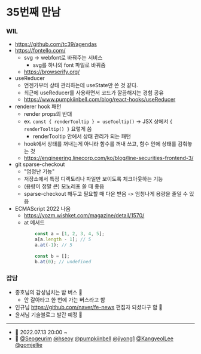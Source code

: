 # 35번째 만남

### WIL

- https://github.com/tc39/agendas
- https://fontello.com/
    - svg -> webfont로 바꿔주는 서비스
        - svg를 하나의 font 파일로 바꿔줌
    - https://browserify.org/
- useReducer
    - 언젠가부터 상태 관리하는데 useState만 쓴 것 같다.
    - 최근에 useReducer를 사용하면서 코드가 깔끔해지는 경험 공유
    - https://www.pumpkiinbell.com/blog/react-hooks/useReducer
- renderer hook 패턴
    - render props의 반대
    - ex. `const { renderTooltip } = useTooltip()` -> JSX 상에서 `{ renderTooltip() }` 요렇게 씀
        - renderTooltip 안에서 상태 관리가 되는 패턴
    - hook에서 상태를 꺼내는게 아니라 함수를 꺼내 쓰고, 함수 안에 상태를 감춰놓는 것
    - https://engineering.linecorp.com/ko/blog/line-securities-frontend-3/
- git sparse-checkout
    - "엄청난 기능"
    - 저장소에서 특정 디렉토리나 파일만 보이도록 체크아웃하는 기능
    - (용량이 정말 큰) 모노레포 쓸 때 좋음
    - sparse-checkout 해두고 필요할 때 다운 받음 -> 엄청나게 용량을 줄일 수 있음
- ECMAScript 2022 나옴
    - https://yozm.wishket.com/magazine/detail/1570/
    - at 메서드
        ```js
            const a = [1, 2, 3, 4, 5];
            a[a.length - 1]; // 5
            a.at(-1); // 5
            
            const b = [];
            b.at(0); // undefined
        ```

### 잡담

- 종호님의 감성넘치는 밤 버스 🚌
    - 안 갈아타고 한 번에 가는 버스라고 함
- 인규님 https://github.com/naver/fe-news 편집자 되셨다구 함 🎉
- 윤서님 기술블로그 발간 예정 👏

---

- 📆 2022.07.13 20:00 ~ 
- 👥 [@Seogeurim](https://github.com/Seogeurim) [@hseoy](https://github.com/hseoy) [@pumpkiinbell](https://github.com/pumpkiinbell) 
[@jiyong1](https://github.com/jiyong1) [@KangyeolLee](https://github.com/KangyeolLee) [@gomjellie](https://github.com/gomjellie)
